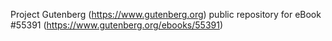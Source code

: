 Project Gutenberg (https://www.gutenberg.org) public repository for
eBook #55391 (https://www.gutenberg.org/ebooks/55391)
